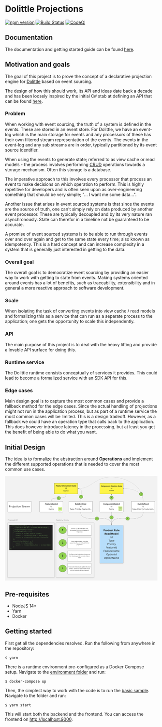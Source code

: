 # Dolittle Projections

[![npm version](https://badge.fury.io/js/%40dolittle%2Fprojections.svg)](https://badge.fury.io/js/%40dolittle%2Fprojections)
[![Build Status](https://github.com/dolittle-entropy/projections/workflows/TypeScript%20Library%20CI%2FCD/badge.svg)](https://github.com/dolittle-entropy/projections/actions?query=workflow%3A%22TypeScript+Library+CI%2FCD%22)
[![CodeQl](https://github.com/dolittle-entropy/projections/workflows/CodeQL/badge.svg)](https://github.com/dolittle-entropy/projections/actions?query=workflow%3ACodeQL)

## Documentation

The documentation and getting started guide can be found [here](./Documentation/index.md).

## Motivation and goals

The goal of this project is to prove the concept of a declarative projection engine for [Dolittle](https://dolittle.io) based on event sourcing.

The design of how this should work, its API and ideas date back a decade and has been loosely
inspired by the initial C# stab at defining an API that can be found [here](https://github.com/dolittle-entropy/MapReduce).

### Problem

When working with event sourcing, the truth of a system is defined in the events. These are stored in an event store.
For Dolittle, we have an event-log which is the main storage for events and any processors of these has their own
filtered stream representation of the events. The events in the event-log and any sub streams are in order, typically
partitioned by its event source identifier.

When using the events to generate state; referred to as view cache or read models - the process involves
performing [CRUD](https://en.wikipedia.org/wiki/Create,_read,_update_and_delete) operations towards a storage mechanism.
Often this storage is a database.

The imperative approach to this involves every processor that process an event to make decisions on which operation
to perform. This is highly repetitive for developers and is often seen upon as over-engineering something that should
be very simple; "... I want me some data...".

Another issue that arises in event sourced systems is that since
the events are the source of truth, one can't simply rely on data produced by another event processor. These are typically
decoupled and by its very nature ran asynchronously. State can therefor in a timeline not be guaranteed to be accurate.

A promise of event sourced systems is to be able to run through events over and over again and get to the same state
every time; also known as idempotency. This is a hard concept and can increase complexity in a system that is generally
just interested in getting to the data.

### Overall goal

The overall goal is to democratize event sourcing by providing an easier way to work with getting to state from events.
Making systems oriented around events has a lot of benefits, such as traceability, extensibility and in general a more
reactive approach to software development.

### Scale

When isolating the task of converting events into view cache / read models and formalizing this as a service that can run
as a separate process to the application; one gets the opportunity to scale this independently.

### API

The main purpose of this project is to deal with the heavy lifting and provide a lovable API surface for doing this.

### Runtime service

The Dolittle runtime consists conceptually of services it provides. This could lead to become a formalized service with
an SDK API for this.

### Edge cases

Main design goal is to capture the most common cases and provide a fallback method for the edge cases.
Since the actual handling of projections might not run in the application process, but as part of a runtime service
the most common cases will be limited. This is a design tradeoff. However, as a fallback we could have an operation type
that calls back to the application. This does however introduce latency in the processing, but at least you get the
benefit of being able to do what you want.

## Initial Design

The idea is to formalize the abstraction around **Operations** and implement the different supported
operations that is needed to cover the most common use cases.

![](./initial_design.png)

## Pre-requisites

- NodeJS 14*
- Yarn
- Docker

## Getting started

First get all the dependencies resolved. Run the following from anywhere in the repository:

```shell
$ yarn
```

There is a runtime environment pre-configured as a Docker Compose setup.
Navigate to the [environment folder](./Samples/Environment) and run:

```shell
$ docker-compose up
```

Then, the simplest way to work with the code is to run the [basic sample](./Samples/Basic).
Navigate to the folder and run:

```shell
$ yarn start
```

This will start both the backend and the frontend. You can access the frontend on [http://localhost:9000](http://localhost:9000).
